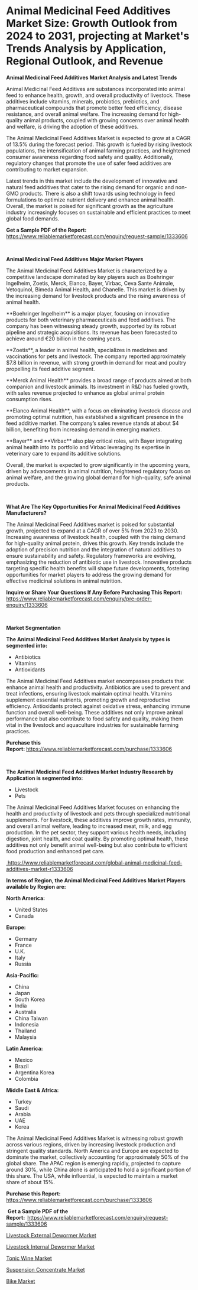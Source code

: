 <p><h1>Animal Medicinal Feed Additives Market Size: Growth Outlook from 2024 to 2031, projecting at Market's Trends Analysis by Application, Regional Outlook, and Revenue</h1></p><p><strong>Animal Medicinal Feed Additives Market Analysis and Latest Trends</strong></p>
<p><p>Animal Medicinal Feed Additives are substances incorporated into animal feed to enhance health, growth, and overall productivity of livestock. These additives include vitamins, minerals, probiotics, prebiotics, and pharmaceutical compounds that promote better feed efficiency, disease resistance, and overall animal welfare. The increasing demand for high-quality animal products, coupled with growing concerns over animal health and welfare, is driving the adoption of these additives.</p><p>The Animal Medicinal Feed Additives Market is expected to grow at a CAGR of 13.5% during the forecast period. This growth is fueled by rising livestock populations, the intensification of animal farming practices, and heightened consumer awareness regarding food safety and quality. Additionally, regulatory changes that promote the use of safer feed additives are contributing to market expansion.</p><p>Latest trends in this market include the development of innovative and natural feed additives that cater to the rising demand for organic and non-GMO products. There is also a shift towards using technology in feed formulations to optimize nutrient delivery and enhance animal health. Overall, the market is poised for significant growth as the agriculture industry increasingly focuses on sustainable and efficient practices to meet global food demands.</p></p>
<p><strong>Get a Sample PDF of the Report:&nbsp;</strong> <a href="https://www.reliablemarketforecast.com/enquiry/request-sample/1333606?utm_campaign=1080&utm_medium=2&utm_source=Github&utm_content=ia&utm_term=12122024&utm_id=animal-medicinal-feed-additives">https://www.reliablemarketforecast.com/enquiry/request-sample/1333606</a></p>
<p>&nbsp;</p>
<p><strong>Animal Medicinal Feed Additives Major Market Players</strong></p>
<p><p>The Animal Medicinal Feed Additives Market is characterized by a competitive landscape dominated by key players such as Boehringer Ingelheim, Zoetis, Merck, Elanco, Bayer, Virbac, Ceva Sante Animale, Vetoquinol, Bimeda Animal Health, and Chanelle. This market is driven by the increasing demand for livestock products and the rising awareness of animal health.</p><p>**Boehringer Ingelheim** is a major player, focusing on innovative products for both veterinary pharmaceuticals and feed additives. The company has been witnessing steady growth, supported by its robust pipeline and strategic acquisitions. Its revenue has been forecasted to achieve around €20 billion in the coming years.</p><p>**Zoetis**, a leader in animal health, specializes in medicines and vaccinations for pets and livestock. The company reported approximately $7.8 billion in revenue, with strong growth in demand for meat and poultry propelling its feed additive segment.</p><p>**Merck Animal Health** provides a broad range of products aimed at both companion and livestock animals. Its investment in R&D has fueled growth, with sales revenue projected to enhance as global animal protein consumption rises.</p><p>**Elanco Animal Health**, with a focus on eliminating livestock disease and promoting optimal nutrition, has established a significant presence in the feed additive market. The company’s sales revenue stands at about $4 billion, benefiting from increasing demand in emerging markets.</p><p>**Bayer** and **Virbac** also play critical roles, with Bayer integrating animal health into its portfolio and Virbac leveraging its expertise in veterinary care to expand its additive solutions.</p><p>Overall, the market is expected to grow significantly in the upcoming years, driven by advancements in animal nutrition, heightened regulatory focus on animal welfare, and the growing global demand for high-quality, safe animal products.</p></p>
<p>&nbsp;</p>
<p><strong>What Are The Key Opportunities For Animal Medicinal Feed Additives Manufacturers?</strong></p>
<p><p>The Animal Medicinal Feed Additives market is poised for substantial growth, projected to expand at a CAGR of over 5% from 2023 to 2030. Increasing awareness of livestock health, coupled with the rising demand for high-quality animal protein, drives this growth. Key trends include the adoption of precision nutrition and the integration of natural additives to ensure sustainability and safety. Regulatory frameworks are evolving, emphasizing the reduction of antibiotic use in livestock. Innovative products targeting specific health benefits will shape future developments, fostering opportunities for market players to address the growing demand for effective medicinal solutions in animal nutrition.</p></p>
<p><strong>Inquire or Share Your Questions If Any Before Purchasing This Report:</strong> <a href="https://www.reliablemarketforecast.com/enquiry/pre-order-enquiry/1333606?utm_campaign=1080&utm_medium=2&utm_source=Github&utm_content=ia&utm_term=12122024&utm_id=animal-medicinal-feed-additives">https://www.reliablemarketforecast.com/enquiry/pre-order-enquiry/1333606</a></p>
<p>&nbsp;</p>
<p><strong>Market Segmentation</strong></p>
<p><strong>The Animal Medicinal Feed Additives Market Analysis by types is segmented into:</strong></p>
<p><ul><li>Antibiotics</li><li>Vitamins</li><li>Antioxidants</li></ul></p>
<p><p>The Animal Medicinal Feed Additives market encompasses products that enhance animal health and productivity. Antibiotics are used to prevent and treat infections, ensuring livestock maintain optimal health. Vitamins supplement essential nutrients, promoting growth and reproductive efficiency. Antioxidants protect against oxidative stress, enhancing immune function and overall well-being. These additives not only improve animal performance but also contribute to food safety and quality, making them vital in the livestock and aquaculture industries for sustainable farming practices.</p></p>
<p><strong>Purchase this Report:&nbsp;</strong><a href="https://www.reliablemarketforecast.com/purchase/1333606?utm_campaign=1080&utm_medium=2&utm_source=Github&utm_content=ia&utm_term=12122024&utm_id=animal-medicinal-feed-additives">https://www.reliablemarketforecast.com/purchase/1333606</a></p>
<p>&nbsp;</p>
<p><strong>The Animal Medicinal Feed Additives Market Industry Research by Application is segmented into:</strong></p>
<p><ul><li>Livestock</li><li>Pets</li></ul></p>
<p><p>The Animal Medicinal Feed Additives Market focuses on enhancing the health and productivity of livestock and pets through specialized nutritional supplements. For livestock, these additives improve growth rates, immunity, and overall animal welfare, leading to increased meat, milk, and egg production. In the pet sector, they support various health needs, including digestion, joint health, and coat quality. By promoting optimal health, these additives not only benefit animal well-being but also contribute to efficient food production and enhanced pet care.</p></p>
<p><a href="https://www.reliablemarketforecast.com/global-animal-medicinal-feed-additives-market-r1333606?utm_campaign=1080&utm_medium=2&utm_source=Github&utm_content=ia&utm_term=12122024&utm_id=animal-medicinal-feed-additives">&nbsp;https://www.reliablemarketforecast.com/global-animal-medicinal-feed-additives-market-r1333606</a></p>
<p><strong>In terms of Region, the Animal Medicinal Feed Additives Market Players available by Region are:</strong></p>
<p>
    <p> <strong> North America: </strong>
        <ul>
            <li>United States</li>
            <li>Canada</li>
        </ul>
        </p> 
    <p> <strong> Europe: </strong>
        <ul>
            <li>Germany</li>
            <li>France</li>
            <li>U.K.</li>
            <li>Italy</li>
            <li>Russia</li>
        </ul>
        </p> 
    <p> <strong> Asia-Pacific: </strong>
        <ul>
            <li>China</li>
            <li>Japan</li>
            <li>South Korea</li>
            <li>India</li>
            <li>Australia</li>
            <li>China Taiwan</li>
            <li>Indonesia</li>
            <li>Thailand</li>
            <li>Malaysia</li>
        </ul>
        </p> 
    <p> <strong> Latin America: </strong>
        <ul>
            <li>Mexico</li>
            <li>Brazil</li>
            <li>Argentina Korea</li>
            <li>Colombia</li>
        </ul>
        </p> 
    <p> <strong> Middle East & Africa: </strong>
        <ul>
            <li>Turkey</li>
            <li>Saudi</li>
            <li>Arabia</li>
            <li>UAE</li>
            <li>Korea</li>
        </ul>
    </p>
    </p>
<p><p>The Animal Medicinal Feed Additives Market is witnessing robust growth across various regions, driven by increasing livestock production and stringent quality standards. North America and Europe are expected to dominate the market, collectively accounting for approximately 50% of the global share. The APAC region is emerging rapidly, projected to capture around 30%, while China alone is anticipated to hold a significant portion of this share. The USA, while influential, is expected to maintain a market share of about 15%.</p></p>
<p><strong>Purchase this Report: </strong><a href="https://www.reliablemarketforecast.com/purchase/1333606?utm_campaign=1080&utm_medium=2&utm_source=Github&utm_content=ia&utm_term=12122024&utm_id=animal-medicinal-feed-additives">https://www.reliablemarketforecast.com/purchase/1333606</a></p>
<p>&nbsp;<strong>Get a Sample PDF of the Report:&nbsp;&nbsp;</strong><a href="https://www.reliablemarketforecast.com/enquiry/request-sample/1333606?utm_campaign=1080&utm_medium=2&utm_source=Github&utm_content=ia&utm_term=12122024&utm_id=animal-medicinal-feed-additives">https://www.reliablemarketforecast.com/enquiry/request-sample/1333606</a></p>
<p><strong></strong></p>
<p><p><a href="https://github.com/ParvinKhatun77/Market-Research-Report-List-1/blob/main/livestock-external-dewormer-market.md?utm_campaign=1080&utm_medium=2&utm_source=Github&utm_content=ia&utm_term=12122024&utm_id=animal-medicinal-feed-additives">Livestock External Dewormer Market</a></p><p><a href="https://github.com/abbislposival/Market-Research-Report-List-1/blob/main/livestock-internal-dewormer-market.md?utm_campaign=1080&utm_medium=2&utm_source=Github&utm_content=ia&utm_term=12122024&utm_id=animal-medicinal-feed-additives">Livestock Internal Dewormer Market</a></p><p><a href="https://www.linkedin.com/pulse/c-hannibex-sqmmf?utm_campaign=1080&utm_medium=2&utm_source=Github&utm_content=ia&utm_term=12122024&utm_id=animal-medicinal-feed-additives">Tonic Wine Market</a></p><p><a href="https://www.linkedin.com/pulse/suspension-concentrate-market-analysis-report-offers-forecast-n5tpc?utm_campaign=1080&utm_medium=2&utm_source=Github&utm_content=ia&utm_term=12122024&utm_id=animal-medicinal-feed-additives">Suspension Concentrate Market</a></p><p><a href="https://www.linkedin.com/pulse/bike-market-report-creating-business-strategies-projected-cagr-y7zme?utm_campaign=1080&utm_medium=2&utm_source=Github&utm_content=ia&utm_term=12122024&utm_id=animal-medicinal-feed-additives">Bike Market</a></p></p>
